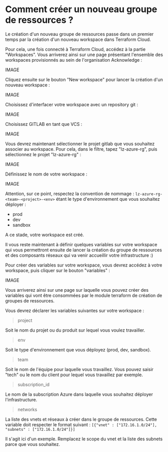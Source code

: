 # Comment créer un nouveau groupe de ressources ? 

Le création d'un nouveau groupe de ressources passe dans un premier temps par la création d'un nouveau workspace dans Terraform Cloud.

Pour cela, une fois connecté à Terraform Cloud, accédez à la partie "Workspaces".
Vous arriverez ainsi sur une page présentant l'ensemble des workspaces provisionnés au sein de l'organisation Acknowledge : 

IMAGE

Cliquez ensuite sur le bouton "New workspace" pour lancer la création d'un nouveau workspace : 

IMAGE

Choisissez d'interfacer votre workspace avec un repository git : 

IMAGE

Choisissez GITLAB en tant que VCS : 

IMAGE

Vous devrez maintenant sélectionner le projet gitlab que vous souhaitez associer au workspace.
Pour cela, dans le filtre, tapez "lz-azure-rg", puis sélectionnez le projet "lz-azure-rg" : 

IMAGE

Définissez le nom de votre workspace : 

IMAGE

Attention, sur ce point, respectez la convention de nommage : `lz-azure-rg-<team>-<project>-<env>`
<env> étant le type d'environnement que vous souhaitez déployer : 

* prod
* dev
* sandbox

A ce stade, votre workspace est créé.

Il vous reste maintenant à définir quelques variables sur votre workspace qui vous permettront ensuite de lancer la création du groupe de ressources et des composants réseaux qui va venir accueillir votre infrastructure :)

Pour créer des variables sur votre workspace, vous devrez accédez à votre workspace, puis cliquer sur le bouton "variables" : 

IMAGE

Vous arriverez ainsi sur une page sur laquelle vous pouvez créer des variables qui vont être consommées par le module terraform de création de groupes de ressources.

Vous devrez déclarer les variables suivantes sur votre workspace : 

> project

Soit le nom du projet ou du produit sur lequel vous voulez travailler.

> env

Soit le type d'environnement que vous déployez (prod, dev, sandbox).

> team

Soit le nom de l'équipe pour laquelle vous travaillez.
Vous pouvez saisir "tech" ou le nom du client pour lequel vous travaillez par exemple.

> subscription_id

Le nom de la subscription Azure dans laquelle vous souhaitez déployer l'infrastructure.

> networks

La liste des vnets et réseaux à créer dans le groupe de ressources.
Cette variable doit respecter le format suivant : `[{"vnet" : ["172.16.1.0/24"], "subnets" : ["172.16.1.0/24"]}]`

Il s'agit ici d'un exemple. Remplacez le scope du vnet et la liste des subnets parce que vous souhaitez.